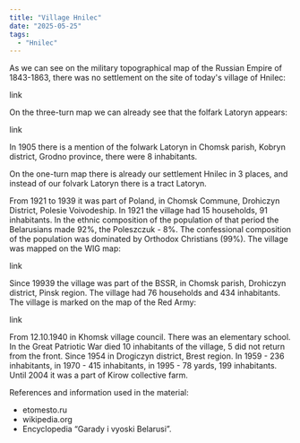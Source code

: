 ```yaml
---
title: "Village Hnilec"
date: "2025-05-25"
tags: 
  - "Hnilec"
---
```


As we can see on the military topographical map of the Russian Empire of 1843-1863, there was no settlement on the site of today's village of Hnilec:

link

On the three-turn map we can already see that the folfark Latoryn appears:

link

In 1905 there is a mention of the folwark Latoryn in Chomsk parish, Kobryn district, Grodno province, there were 8 inhabitants.

On the one-turn map there is already our settlement Hnilec in 3 places, and instead of our folvark Latoryn there is a tract Latoryn.

From 1921 to 1939 it was part of Poland, in Chomsk Commune, Drohiczyn District, Polesie Voivodeship. In 1921 the village had 15 households, 91 inhabitants. In the ethnic composition of the population of that period the Belarusians made 92%, the Poleszczuk - 8%. The confessional composition of the population was dominated by Orthodox Christians (99%). The village was mapped on the WIG map:

link

Since 19939 the village was part of the BSSR, in Chomsk parish, Drohiczyn district, Pinsk region. The village had 76 households and 434 inhabitants. The village is marked on the map of the Red Army:

link

From 12.10.1940 in Khomsk village council. There was an elementary school. In the Great Patriotic War died 10 inhabitants of the village, 5 did not return from the front. Since 1954 in Drogiczyn district, Brest region. In 1959 - 236 inhabitants, in 1970 - 415 inhabitants, in 1995 - 78 yards, 199 inhabitants. Until 2004 it was a part of Kirow collective farm.

References and information used in the material:
- etomesto.ru
- wikipedia.org
- Encyclopedia “Garady i vyoski Belarusi”.


